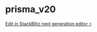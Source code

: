 # prisma_v20

[Edit in StackBlitz next generation editor ⚡️](https://stackblitz.com/~/github.com/cujumbu/prisma_v20)